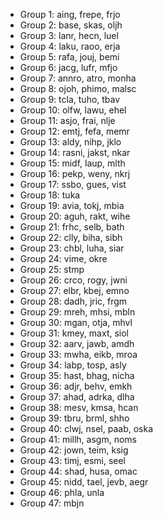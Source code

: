 * Group 1: aing, frepe, frjo
* Group 2: base, skas, oljh
* Group 3: lanr, hecn, luel
* Group 4: laku, raoo, erja
* Group 5: rafa, jouj, bemi
* Group 6: jacg, lufr, mfjo
* Group 7: annro, atro, monha
* Group 8: ojoh, phimo, malsc
* Group 9: tcla, tuho, tbav
* Group 10: olfw, lawu, ehel
* Group 11: asjo, frai, nlje
* Group 12: emtj, fefa, memr
* Group 13: aldy, nihp, jklo
* Group 14: rasni, jakst, nkar
* Group 15: midf, laup, mlth
* Group 16: pekp, weny, nkrj
* Group 17: ssbo, gues, vist
* Group 18: tuka
* Group 19: avia, tokj, mbia
* Group 20: aguh, rakt, wihe
* Group 21: frhc, selb, bath
* Group 22: clly, biha, sibh
* Group 23: chbl, luha, siar
* Group 24: vime, okre
* Group 25: stmp
* Group 26: crco, rogy, jwni
* Group 27: elbr, kbej, emno
* Group 28: dadh, jric, frgm
* Group 29: mreh, mhsi, mbln
* Group 30: mgan, otja, mhvl
* Group 31: kmey, maxt, siol
* Group 32: aarv, jawb, amdh
* Group 33: mwha, eikb, mroa
* Group 34: labp, tosp, asly
* Group 35: hast, bhag, nicha
* Group 36: adjr, behv, emkh
* Group 37: ahad, adrka, dlha
* Group 38: mesv, kmsa, hcan
* Group 39: tbru, brml, shho
* Group 40: clwj, nsel, paab, oska
* Group 41: millh, asgm, noms
* Group 42: jown, teim, ksig
* Group 43: timj, esmi, seel
* Group 44: shad, husa, omac
* Group 45: nidd, tael, jevb, aegr
* Group 46: phla, unla
* Group 47: mbjn
